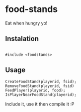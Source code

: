 # food-stands

Eat when hungry yo!

## Instalation

```pawn

#include <foodstands>

```

## Usage 

```pawn
CreateFoodStand(playerid, fsid);
RemoveFoodStand(playerid, fsid)
FeedPlayer(playerid, food);
IsPlayerNearFoodStand(playerid);
```

Include it, use it then compile it :P
